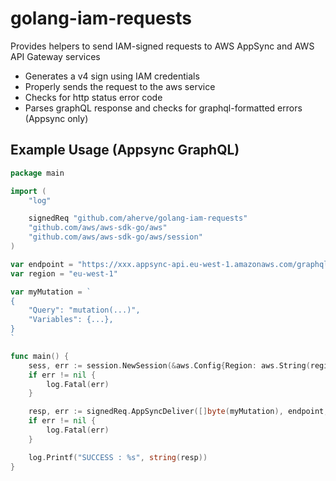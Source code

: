 # golang-iam-requests

Provides helpers to send IAM-signed requests to AWS AppSync and AWS API Gateway services

- Generates a v4 sign using IAM credentials
- Properly sends the request to the aws service
- Checks for http status error code
- Parses graphQL response and checks for graphql-formatted errors (Appsync only)

## Example Usage (Appsync GraphQL)

```go
package main

import (
	"log"

	signedReq "github.com/aherve/golang-iam-requests"
	"github.com/aws/aws-sdk-go/aws"
	"github.com/aws/aws-sdk-go/aws/session"
)

var endpoint = "https://xxx.appsync-api.eu-west-1.amazonaws.com/graphql"
var region = "eu-west-1"

var myMutation = `
{
	"Query": "mutation(...)",
	"Variables": {...},
}
`

func main() {
	sess, err := session.NewSession(&aws.Config{Region: aws.String(region)})
	if err != nil {
		log.Fatal(err)
	}

	resp, err := signedReq.AppSyncDeliver([]byte(myMutation), endpoint, region, sess.Config.Credentials)
	if err != nil {
		log.Fatal(err)
	}

	log.Printf("SUCCESS : %s", string(resp))
}

```
